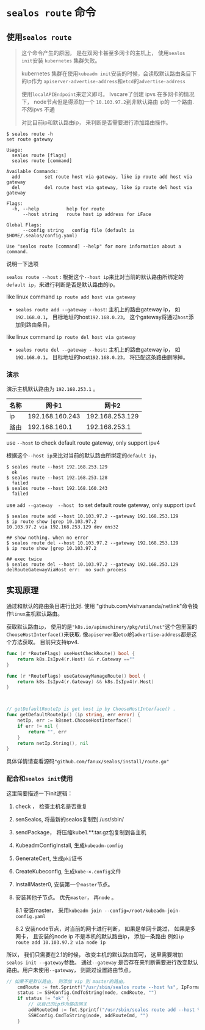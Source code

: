# `sealos route` 命令

## 使用`sealos route`

> 这个命令产生的原因， 是在双网卡甚至多网卡的主机上， 使用`sealos init`安装 `kubernetes` 集群失败。
> 
> kubernetes 集群在使用`kubeadm init`安装的时候，会读取默认路由条目下的ip作为 `apiserver-advertise-address`和`etcd`的`advertise-address`
>
> 使用`localAPIEndpoint`来定义即可。  lvscare了创建 ipvs 在多网卡的情况下， 
> node节点但是得添加一个 `10.103.97.2`到非默认路由 ip的 一个路由. 不然ipvs 不通
>
> 对比目前ip和默认路由ip， 来判断是否需要进行添加路由操作。

```
$ sealos route -h
set route gateway

Usage:
  sealos route [flags]
  sealos route [command]

Available Commands:
  add         set route host via gateway, like ip route add host via gateway
  del         del route host via gateway, like ip route del host via gateway

Flags:
  -h, --help          help for route
      --host string   route host ip address for iFace

Global Flags:
      --config string   config file (default is $HOME/.sealos/config.yaml)

Use "sealos route [command] --help" for more information about a command.
```

说明一下选项

`sealos route --host` : 根据这个`--host ip`来比对当前的默认路由所绑定的`default ip`，来进行判断是否是默认路由的ip。


like linux command `ip route add host via gateway`

- `sealos route add --gateway --host`: 主机上的路由gateway ip， 如 `192.168.0.1`， 目标地址的host`192.168.0.23`，  这个gateway将通过`host`添加到路由条目，


like linux command `ip route del host via gateway`

- `sealos route del --gateway --host`: 主机上的路由gateway ip， 如 `192.168.0.1`， 目标地址的host`192.168.0.23`， 将匹配这条路由删除掉。
### 演示

演示主机默认路由为 `192.168.253.1` 。

名称|网卡1|网卡2
---|---|---
ip|192.168.160.243|192.168.253.129
路由|192.168.160.1|192.168.253.1


use `--host` to check default route gateway, only support ipv4

根据这个`--host ip`来比对当前的默认路由所绑定的`default ip`， 

```
$ sealos route --host 192.168.253.129
  ok
$ sealos route --host 192.168.253.128
  failed
$ sealos route --host 192.168.160.243
  failed
```

use `add --gateway  --host ` to set default route gateway, only support ipv4

```
$ sealos route add --host 10.103.97.2 --gateway 192.168.253.129
$ ip route show |grep 10.103.97.2
10.103.97.2 via 192.168.253.129 dev ens32 

## show nothing. when no error
$ sealos route del --host 10.103.97.2 --gateway 192.168.253.129
$ ip route show |grep 10.103.97.2

## exec twice
$ sealos route del --host 10.103.97.2 --gateway 192.168.253.129
delRouteGatewayViaHost err:  no such process
```

## 实现原理

通过和默认的路由条目进行比对. 使用 "github.com/vishvananda/netlink"命令操作`linux`主机默认路由。 


获取默认路由`ip`， 使用的是`"k8s.io/apimachinery/pkg/util/net"`这个包里面的` ChooseHostInterface()`来获取.
像`apiserver`和`etcd`的`advertise-address`都是这个方法获取。 目前只支持ipv4.

```go
func (r *RouteFlags) useHostCheckRoute() bool {
	return k8s.IsIpv4(r.Host) && r.Gateway ==""
}

func (r *RouteFlags) useGatewayManageRoute() bool {
	return k8s.IsIpv4(r.Gateway) && k8s.IsIpv4(r.Host)
}



// getDefaultRouteIp is get host ip by ChooseHostInterface() .
func getDefaultRouteIp() (ip string, err error) {
	netIp, err := k8snet.ChooseHostInterface()
	if err != nil {
		return "", err
	}
	return netIp.String(), nil
}
```

具体详情请查看源码`"github.com/fanux/sealos/install/route.go"`

### 配合和`sealos init`使用

这里简要描述一下init逻辑： 

1. check ， 检查主机名是否重复
2. senSealos, 将最新的sealos复制到 /usr/sbin/ 
3. sendPackage， 将压缩kube1.**.tar.gz包复制到各主机
4. KubeadmConfigInstall, 生成`kubeadm-comfig`
5. GenerateCert, 生成`pki`证书
6. CreateKubeconfig, 生成`kube-×.config`文件
7. InstallMaster0, 安装第一个`master`节点。 
8. 安装其他子节点。 优先`master`， 再`node` 。

    8.1 安装master， 采用`kubeadm join --config=/root/kubeadm-join-config.yaml`
    
    8.2 安装node节点，对当前的网卡进行判断， 如果是单网卡跳过， 如果是多网卡， 且安装的node ip 不是本机的默认路由ip， 
    添加一条路由 例如`ip route add 10.103.97.2 via node ip`

所以， 我们只需要在2.1的时候， 改变主机的默认路由即可， 这里需要增加`sealos init --gateway`参数。
通过`--gateway` 是否存在来判断需要进行改变默认路由。用户未使用`--gateway`， 则跳过设置路由节点。

```go
// 如果不是默认路由， 则添加 vip 到 master的路由。
	cmdRoute := fmt.Sprintf("/usr/sbin/sealos route --host %s", IpFormat(node))
	status := SSHConfig.CmdToString(node, cmdRoute, "")
	if status != "ok" {
		// 以自己的ip作为路由网关
		addRouteCmd := fmt.Sprintf("/usr/sbin/sealos route add --host %s --gateway %s", VIP, IpFormat(node))
		SSHConfig.CmdToString(node, addRouteCmd, "")
	}
```
